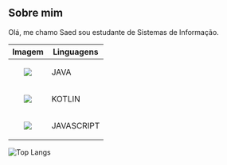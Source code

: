 ## Sobre mim
Olá, me chamo Saed sou estudante de Sistemas de Informação.

|                                          Imagem                                                    | Linguagens |
|----------------------------------------------------------------------------------------------------|------------|
|<p align="center"> <a href=""> <img src="https://skillicons.dev/icons?i=java"> </a> </p>            |JAVA        |
|<p align="center"> <a href=""> <img src="https://skillicons.dev/icons?i=kotlin"> </a> </p>          |KOTLIN      |
|<p align="center"> <a href=""> <img src="https://skillicons.dev/icons?i=javascript"> </a> </p>      |JAVASCRIPT  |

![Top Langs](https://github-readme-stats.vercel.app/api/top-langs/?username=SaedSilva&layout=compact&theme=github_dark)
